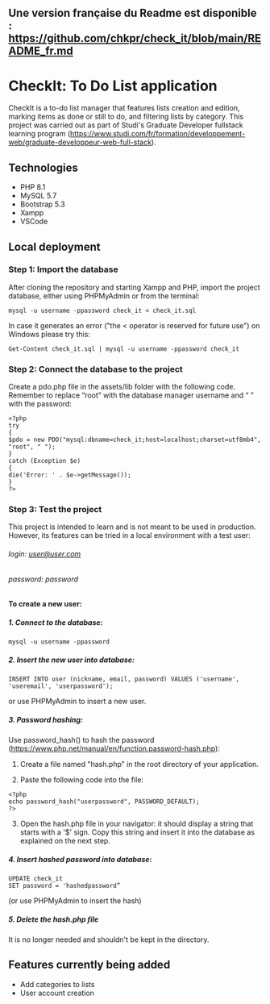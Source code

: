## Une version française du Readme est disponible : https://github.com/chkpr/check_it/blob/main/README_fr.md

# CheckIt: To Do List application

CheckIt is a to-do list manager that features lists creation and edition, marking items as done or still to do, and filtering lists by category.
This project was carried out as part of Studi's Graduate Developer fullstack learning program (https://www.studi.com/fr/formation/developpement-web/graduate-developpeur-web-full-stack).

## Technologies

- PHP 8.1
- MySQL 5.7
- Bootstrap 5.3
- Xampp
- VSCode

## Local deployment

### Step 1: Import the database

After cloning the repository and starting Xampp and PHP, import the project database, either using PHPMyAdmin or from the terminal:

```
mysql -u username -ppassword check_it < check_it.sql
```

In case it generates an error ("the < operator is reserved for future use") on Windows please try this:

```
Get-Content check_it.sql | mysql -u username -ppassword check_it
```

### Step 2: Connect the database to the project

Create a pdo.php file in the assets/lib folder with the following code. Remember to replace “root” with the database manager username and “ ” with the password:

```
<?php
try
{
$pdo = new PDO("mysql:dbname=check_it;host=localhost;charset=utf8mb4", "root", " ");
}
catch (Exception $e)
{
die('Error: ' . $e->getMessage());
}
?>
```

### Step 3: Test the project

This project is intended to learn and is not meant to be used in production. However, its features can be tried in a local environment with a test user:

###### login: user@user.com

###### password: password

#### To create a new user:

##### 1. Connect to the database:

```
mysql -u username -ppassword
```

##### 2. Insert the new user into database:

```
INSERT INTO user (nickname, email, password) VALUES ('username', 'useremail', 'userpassword');
```

or use PHPMyAdmin to insert a new user.

##### 3. Password hashing:

Use password_hash() to hash the password (https://www.php.net/manual/en/function.password-hash.php):

1. Create a file named "hash.php" in the root directory of your application.

2. Paste the following code into the file:

```
<?php
echo password_hash("userpassword", PASSWORD_DEFAULT);
?>

```

3. Open the hash.php file in your navigator: it should display a string that starts with a '$' sign. Copy this string and insert it into the database as explained on the next step.

##### 4. Insert hashed password into database:

```
UPDATE check_it
SET password = 'hashedpassword”
```

(or use PHPMyAdmin to insert the hash)

##### 5. Delete the hash.php file

It is no longer needed and shouldn't be kept in the directory.

## Features currently being added

- Add categories to lists
- User account creation
